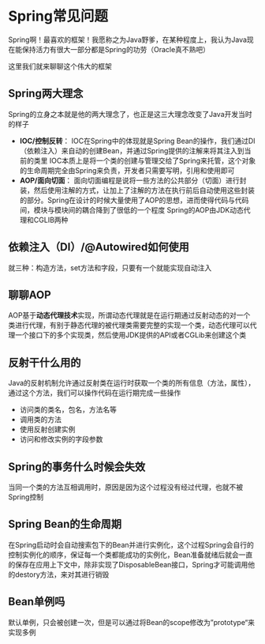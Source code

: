 # Spring常见问题

Spring啊！最喜欢的框架！我愿称之为Java野爹，在某种程度上，我认为Java现在能保持活力有很大一部分都是Spring的功劳（Oracle真不熟吧）

这里我们就来聊聊这个伟大的框架

## Spring两大理念

Spring的立身之本就是他的两大理念了，也正是这三大理念改变了Java开发当时的样子

- **IOC/控制反转**：
	IOC在Spring中的体现就是Spring Bean的操作，我们通过DI（依赖注入）来自动的创建Bean，并通过Spring提供的注解来将其注入到当前的类里
	IOC本质上是将一个类的创建与管理交给了Spring来托管，这个对象的生命周期完全由Spring来负责，开发者只需要写明，引用和使用即可
- **AOP/面向切面**：
	面向切面编程是说将一些方法的公共部分（切面）进行封装，然后使用注解的方式，让加上了注解的方法在执行前后自动使用这些封装的部分。Spring在设计的时候大量使用了AOP的思想，进而使得代码与代码间，模块与模块间的耦合降到了很低的一个程度
	Spring的AOP由JDK动态代理和CGLIB两种

## 依赖注入（DI）/@Autowired如何使用

就三种：构造方法，set方法和字段，只要有一个就能实现自动注入

## 聊聊AOP

AOP基于**动态代理技术**实现，所谓动态代理就是在运行期通过反射动态的对一个类进行代理，有别于静态代理的被代理类需要完整的实现一个类，动态代理可以代理一个接口下的多个实现类，然后使用JDK提供的API或者CGLib来创建这个类

## 反射干什么用的

Java的反射机制允许通过反射类在运行时获取一个类的所有信息（方法，属性），通过这个方法，我们可以操作代码在运行期完成一些操作

- 访问类的类名，包名，方法名等
- 调用类的方法
- 使用反射创建实例
- 访问和修改实例的字段参数

## Spring的事务什么时候会失效

当同一个类的方法互相调用时，原因是因为这个过程没有经过代理，也就不被Spring控制

## Spring Bean的生命周期

在Spring启动时会自动搜索包下的Bean并进行实例化，这个过程Spring会自行的控制实例化的顺序，保证每一个类都能成功的实例化，Bean准备就绪后就会一直的保存在应用上下文中，除非实现了DisposableBean接口，Spring才可能调用他的destory方法，来对其进行销毁

## Bean单例吗

默认单例，只会被创建一次，但是可以通过将Bean的scope修改为”prototype“来实现多例




